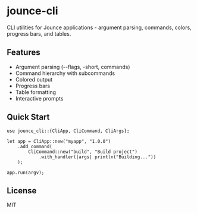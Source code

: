# jounce-cli

CLI utilities for Jounce applications - argument parsing, commands, colors, progress bars, and tables.

## Features

- Argument parsing (--flags, -short, commands)
- Command hierarchy with subcommands
- Colored output
- Progress bars
- Table formatting
- Interactive prompts

## Quick Start

```jounce
use jounce_cli::{CliApp, CliCommand, CliArgs};

let app = CliApp::new("myapp", "1.0.0")
    .add_command(
        CliCommand::new("build", "Build project")
            .with_handler(|args| println("Building..."))
    );

app.run(argv);
```

## License

MIT
